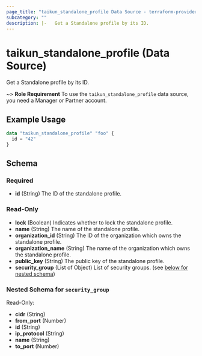 ```yaml
---
page_title: "taikun_standalone_profile Data Source - terraform-provider-taikun"
subcategory: ""
description: |-   Get a Standalone profile by its ID.
---
```


# taikun_standalone_profile (Data Source)

Get a Standalone profile by its ID.

~> **Role Requirement** To use the `taikun_standalone_profile` data source, you need a Manager or Partner account.

## Example Usage

```terraform
data "taikun_standalone_profile" "foo" {
  id = "42"
}
```

<!-- schema generated by tfplugindocs -->
## Schema

### Required

- **id** (String) The ID of the standalone profile.

### Read-Only

- **lock** (Boolean) Indicates whether to lock the standalone profile.
- **name** (String) The name of the standalone profile.
- **organization_id** (String) The ID of the organization which owns the standalone profile.
- **organization_name** (String) The name of the organization which owns the standalone profile.
- **public_key** (String) The public key of the standalone profile.
- **security_group** (List of Object) List of security groups. (see [below for nested schema](#nestedatt--security_group))

<a id="nestedatt--security_group"></a>
### Nested Schema for `security_group`

Read-Only:

- **cidr** (String)
- **from_port** (Number)
- **id** (String)
- **ip_protocol** (String)
- **name** (String)
- **to_port** (Number)


